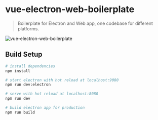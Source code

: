 # vue-electron-web-boilerplate

> Boilerplate for Electron and Web app, one codebase for different platforms.

![vue-electron-web-boilerplate](http://i.imgur.com/CbZbeaU.jpg)

## Build Setup

``` bash
# install dependencies
npm install

# start electron with hot reload at localhost:9080
npm run dev:electron

# serve with hot reload at localhost:8080
npm run dev

# build electron app for production
npm run build